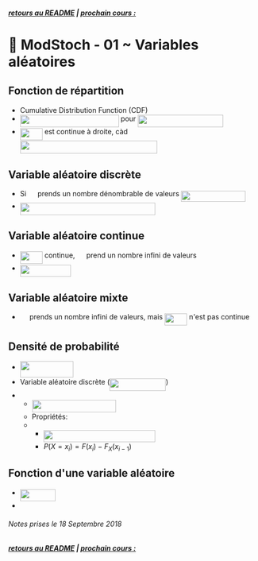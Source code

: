##### [retours au README](./README.md) | [prochain cours : ](./)

# 🎲 ModStoch - 01 ~ Variables aléatoires

## Fonction de répartition

- Cumulative Distribution Function (CDF)
- <img src="/tex/a2bed849d34848b498e3c81e5ccc5d21.svg?invert_in_darkmode&sanitize=true" align=middle width=198.87759705pt height=24.65753399999998pt/> pour <img src="/tex/c93a26e9c41548e22d221110f5a9a0cb.svg?invert_in_darkmode&sanitize=true" align=middle width=172.16270115pt height=24.65753399999998pt/>
- <img src="/tex/915df12bcd9cb5dccbfad7ca08b14c9e.svg?invert_in_darkmode&sanitize=true" align=middle width=45.247841099999995pt height=24.65753399999998pt/> est continue à droite, càd <img src="/tex/67fa8f29d45f722a7bb6d787092da7cb.svg?invert_in_darkmode&sanitize=true" align=middle width=276.53141339999996pt height=26.17730939999998pt/>

## Variable aléatoire discrète

- Si <img src="/tex/cbfb1b2a33b28eab8a3e59464768e810.svg?invert_in_darkmode&sanitize=true" align=middle width=14.908688849999992pt height=22.465723500000017pt/> prends un nombre dénombrable de valeurs <img src="/tex/8a4dd1d5bb960d1f61ef23518b949ae8.svg?invert_in_darkmode&sanitize=true" align=middle width=129.59688059999996pt height=22.465723500000017pt/>
- <img src="/tex/82817f3785144ab99e694ef6b4649253.svg?invert_in_darkmode&sanitize=true" align=middle width=272.4320214pt height=24.65753399999998pt/>

## Variable aléatoire continue

- <img src="/tex/915df12bcd9cb5dccbfad7ca08b14c9e.svg?invert_in_darkmode&sanitize=true" align=middle width=45.247841099999995pt height=24.65753399999998pt/> continue, <img src="/tex/cbfb1b2a33b28eab8a3e59464768e810.svg?invert_in_darkmode&sanitize=true" align=middle width=14.908688849999992pt height=22.465723500000017pt/> prend un nombre infini de valeurs
- <img src="/tex/0c8123c34a9c9017eaee7a9fe5b9855b.svg?invert_in_darkmode&sanitize=true" align=middle width=101.98033064999998pt height=24.65753399999998pt/>

## Variable aléatoire mixte

- <img src="/tex/cbfb1b2a33b28eab8a3e59464768e810.svg?invert_in_darkmode&sanitize=true" align=middle width=14.908688849999992pt height=22.465723500000017pt/> prends un nombre infini de valeurs, mais <img src="/tex/915df12bcd9cb5dccbfad7ca08b14c9e.svg?invert_in_darkmode&sanitize=true" align=middle width=45.247841099999995pt height=24.65753399999998pt/> n'est pas continue

## Densité de probabilité

- <img src="/tex/a7121a6da43ef178d2c92643032ae5c0.svg?invert_in_darkmode&sanitize=true" align=middle width=107.26960364999998pt height=33.20539859999999pt/>
- Variable aléatoire discrète (<img src="/tex/03c600e896c01cbb0550a522eae081b6.svg?invert_in_darkmode&sanitize=true" align=middle width=112.97728199999999pt height=24.65753399999998pt/>)
- - <img src="/tex/6617d32805c4cf39ba980c8ecc9cdb0f.svg?invert_in_darkmode&sanitize=true" align=middle width=169.01759984999998pt height=24.657735299999988pt/>
  - Propriétés:
  - - <img src="/tex/2cfef3a87fe6b8cddd55554ab8320acf.svg?invert_in_darkmode&sanitize=true" align=middle width=224.2376598pt height=24.657735299999988pt/>
    - $P(X=x_i)=F(x_i)-F_X(x_{i-1})$

## Fonction d'une variable aléatoire

- <img src="/tex/4c2e98ab7e98dba93709048235588cd2.svg?invert_in_darkmode&sanitize=true" align=middle width=71.23846784999999pt height=24.65753399999998pt/>
- 

###### Notes prises le 18 Septembre 2018

##### [retours au README](./README.md) | [prochain cours : ](./)
